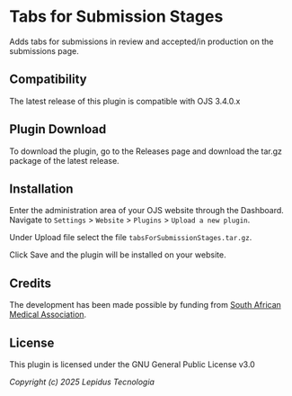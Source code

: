 # Tabs for Submission Stages

Adds tabs for submissions in review and accepted/in production on the submissions page.

## Compatibility

The latest release of this plugin is compatible with OJS 3.4.0.x

## Plugin Download

To download the plugin, go to the Releases page and download the tar.gz package of the latest release.

## Installation

Enter the administration area of ​​your OJS website through the Dashboard.
Navigate to `Settings` > `Website` > `Plugins` > `Upload a new plugin`.

Under Upload file select the file `tabsForSubmissionStages.tar.gz`.

Click Save and the plugin will be installed on your website.

## Credits

The development has been made possible by funding from [South African Medical Association](https://www.samedical.org/).

## License

This plugin is licensed under the GNU General Public License v3.0

_Copyright (c) 2025 Lepidus Tecnologia_
